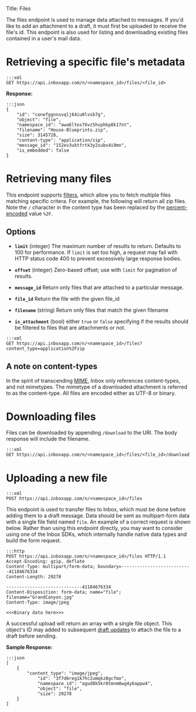 Title: Files

The files endpoint is used to manage data attached to messages. If you'd like to add an attachment to a draft, it must first be uploaded to receive the file's id. This endpoint is also used for listing and downloading existing files contained in a user's mail data.

# Retrieving a specific file's metadata

```
:::xml
GET https://api.inboxapp.com/n/<namespace_id>/files/<file_id>
```

**Response:**

```
:::json
{
    "id": "conefgqnnsvqlj64iu0lvsb7g",
    "object": "file",
    "namespace_id": "awa6ltos76vz5hvphkp8k17nt",
    "filename": "House-Blueprints.zip",
    "size": 3145728,
    "content-type": "application/zip",
    "message_id": "152ev3uktfrtk3y2subs4i9mn",
    "is_embedded": false
}
```

# Retrieving many files

This endpoint supports [filters](#filters), which allow you to fetch multiple files matching specific critera. For example, the following will return all zip files. Note the `/` character in the content type has been replaced by the [percent-encoded](http://en.wikipedia.org/wiki/Percent-encoding) value `%2F`.

## Options

* **`limit`** (integer) The maximum number of results to return. Defaults to 100 for performance. If `limit` is set too high, a request may fail with HTTP status code 400 to prevent excessively large response bodies.

* **`offset`** (integer) Zero-based offset; use with `limit` for pagination of results.

* **`message_id`** Return only files that are attached to a particular message.

* **`file_id`** Return the file with the given file_id

* **`filename`** (string) Return only files that match the given filename

* **`is_attachment`** (bool) either `true` or `false` specifying if the results should be filtered to files that are attachments or not.

```
:::xml
GET https://api.inboxapp.com/n/<namespace_id>/files?content_type=application%2Fzip
```


## A note on content-types

In the spirit of transcending [MIME](http://www.ietf.org/rfc/rfc2045.txt), Inbox only references content-types, and not mimetypes. The mimetype of a downloaded attachment is referred to as the content-type. All files are encoded either as UTF-8 or binary.


# Downloading files

Files can be downloaded by appending `/download` to the URI. The body response will include the filename.

```
:::xml
GET https://api.inboxapp.com/n/<namespace_id>/files/<file_id>/download
```


# Uploading a new file

```
:::xml
POST https://api.inboxapp.com/n/<namespace_id>/files
```


This endpoint is used to transfer files to Inbox, which must be done before adding them to a draft message. Data should be sent as multipart-form data with a single file field named `file`. An example of a correct request is shown below. Rather than using this endpoint directly, you may want to consider using one of the Inbox SDKs, which internally handle native data types and build the form request.

```
:::http
POST https://api.inboxapp.com/n/<namespace_id>/files HTTP/1.1
Accept-Encoding: gzip, deflate
Content-Type: multipart/form-data; boundary=---------------------------41184676334
Content-Length: 29278

-----------------------------41184676334
Content-Disposition: form-data; name="file"; filename="GrandCanyon.jpg"
Content-Type: image/jpeg

<<<Binary data here>>>
```

A successful upload will return an array with a single file object. This object's ID may added to subsequent [draft updates](#drafts) to attach the file to a draft before sending.


**Sample Response:**

```
:::json
[
    {
        "content_type": "image/jpeg",
            "id": "3f7d6reg1k7hc2umqkz8gcfmo",
            "namespace_id": "agud8k5kr8tmnm8wg4y6appw4",
            "object": "file",
            "size": 29278
    }
]
```

